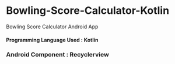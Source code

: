 # Bowling-Score-Calculator-Kotlin
Bowling Score Calculator Android App
#### Programming Language Used : Kotlin
### Android Component : Recyclerview 
